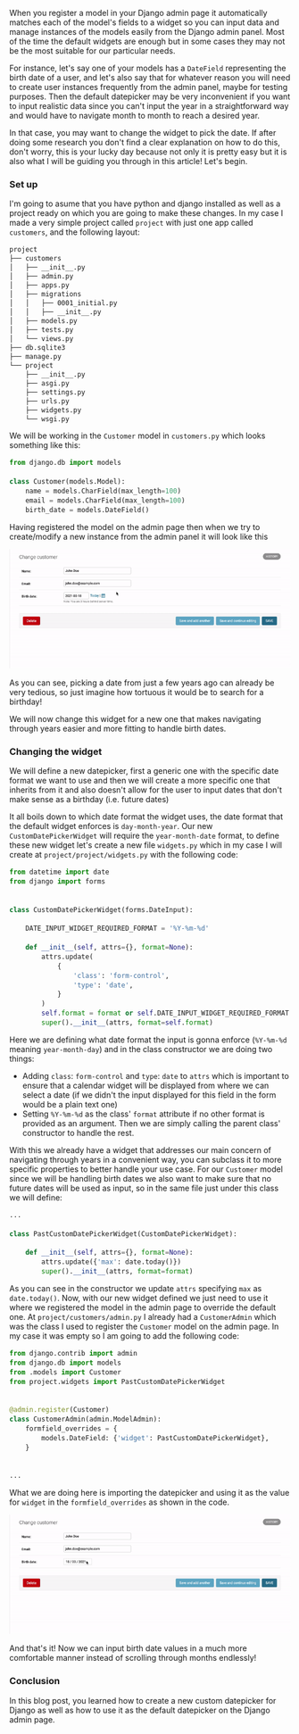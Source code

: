 When you register a model in your Django admin page it automatically matches each of the model's fields to
a widget so you can input data and manage instances of the models easily from the Django admin panel. Most of the time the default widgets are enough but in some cases they may not be the most suitable for our particular needs.

For instance, let's say one of your models has a `DateField` representing the birth date of a user, and let's also say that for whatever reason you will need to create user instances frequently from the admin panel, maybe for testing purposes.
Then the default datepicker may be very inconvenient if you want to input realistic data since you can't input the year in a straightforward way and would have to navigate month to month to reach a desired year.

In that case, you may want to change the widget to pick the date. If after doing some research you don't find a clear explanation on how to do this, don't worry, this is your lucky day because not only it is pretty easy but it is also what I will be guiding you through in this article! Let's begin.

### Set up

I'm going to asume that you have python and django installed as well as a project ready on which you are going to make these changes.
In my case I made a very simple project called `project` with just one app called `customers`, and the following layout:


```
project
├── customers
│   ├── __init__.py
│   ├── admin.py
│   ├── apps.py
│   ├── migrations
│   │   ├── 0001_initial.py
│   │   ├── __init__.py
│   ├── models.py
│   ├── tests.py
│   └── views.py
├── db.sqlite3
├── manage.py
└── project
    ├── __init__.py
    ├── asgi.py
    ├── settings.py
    ├── urls.py
    ├── widgets.py
    └── wsgi.py
```

We will be working in the `Customer` model in `customers.py` which looks something like this:

```python
from django.db import models

class Customer(models.Model):
    name = models.CharField(max_length=100)
    email = models.CharField(max_length=100)
    birth_date = models.DateField()

```

Having registered the model on the admin page then when we try to create/modify a new instance from the admin panel it will look like this

![image](images/default_datepicker.gif)

As you can see, picking a date from just a few years ago can already be very tedious, so just imagine how tortuous it would be to search for a birthday!

We will now change this widget for a new one that makes navigating through years easier and more fitting to handle birth dates.


### Changing the widget

We will define a new datepicker, first a generic one with the specific date format we want to use and then we will create a more
specific one that inherits from it and also doesn't allow for the user to input dates that don't make sense as a birthday
(i.e. future dates)

It all boils down to which date format the widget uses, the date format that the default widget enforces is `day-month-year`.
Our new `CustomDatePickerWidget` will require the `year-month-date` format, to define these new widget let's create a new
file `widgets.py` which in my case I will create at `project/project/widgets.py` with the following code:


```python
from datetime import date
from django import forms


class CustomDatePickerWidget(forms.DateInput):

    DATE_INPUT_WIDGET_REQUIRED_FORMAT = '%Y-%m-%d'

    def __init__(self, attrs={}, format=None):
        attrs.update(
            {
                'class': 'form-control',
                'type': 'date',
            }
        )
        self.format = format or self.DATE_INPUT_WIDGET_REQUIRED_FORMAT
        super().__init__(attrs, format=self.format)

```

Here we are defining what date format the input is gonna enforce (`%Y-%m-%d` meaning `year-month-day`) and in the class constructor we are doing two things:
- Adding `class`: `form-control` and `type`: `date` to `attrs` which is important to ensure that a calendar widget will be displayed from where we can select a date (if we didn't the input displayed for this field in the form would be a plain text one)
- Setting `%Y-%m-%d` as the class' `format` attribute if no other format is provided as an argument.
Then we are simply calling the parent class' constructor to handle the rest.

With this we already have a widget that addresses our main concern of navigating through years in a convenient way, you can subclass
it to more specific properties to better handle your use case. For our `Customer` model since we will be handling birth dates we also want to make sure that no future dates will be used as input, so in the same file just under this class we will define:


```python
...

class PastCustomDatePickerWidget(CustomDatePickerWidget):

    def __init__(self, attrs={}, format=None):
        attrs.update({'max': date.today()})
        super().__init__(attrs, format=format)

```

As you can see in the constructor we update `attrs` specifying `max` as `date.today()`.
Now, with our new widget defined we just need to use it where we registered the model in the admin page to override the default one.
At `project/customers/admin.py` I already had a `CustomerAdmin` which was the class I used to register the `Customer` model on the
admin page. In my case it was empty so I am going to add the following code:


```python
from django.contrib import admin
from django.db import models
from .models import Customer
from project.widgets import PastCustomDatePickerWidget


@admin.register(Customer)
class CustomerAdmin(admin.ModelAdmin):
    formfield_overrides = {
        models.DateField: {'widget': PastCustomDatePickerWidget},
    }


...

```

What we are doing here is importing the datepicker and using it as the value for `widget` in the `formfield_overrides` as shown in the code.

![image](images/new_datepicker.gif)

And that's it! Now we can input birth date values in a much more comfortable manner instead of scrolling through months endlessly!


### Conclusion

In this blog post, you learned how to create a new custom datepicker for Django as well as how to use it as the default datepicker on the Django admin page.
